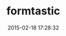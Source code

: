 ---
layout: post
title:  "formtastic"
repo:   "justinfrench/formtastic"
date:   2015-02-18 17:28:32
gemurl: http://github.com/justinfrench/formtastic
---